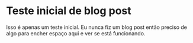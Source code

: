 # Teste inicial de blog post

Isso é apenas um teste inicial. Eu nunca fiz um blog post então preciso de algo
para encher espaço aqui e ver se está funcionando.